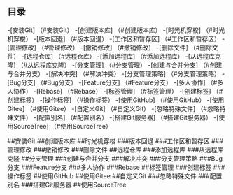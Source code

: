 ## 目录

-[安装Git] （#安装Git）
-[创建版本库] （#创建版本库）
-[时光机穿梭] （#时光机穿梭）
	-[版本回退] （#版本回退）
	-[工作区和暂存区] （#工作区和暂存区）
	-[管理修改] （#管理修改）
	-[撤销修改] （#撤销修改）
	-[删除文件] （#删除文件）
-[远程仓库] （#远程仓库）
	-[添加远程库] （#添加远程库）
	-[从远程库克隆] （#从远程库克隆）
-[分支管理] （#分支管理）
	-[创建与合并分支] （#创建与合并分支）
	-[解决冲突] （#解决冲突）
	-[分支管理策略] （#分支管理策略）
	-[Bug分支] （#Bug分支）
	-[Feature分支] （#Feature分支）
	-[多人协作] （#多人协作）
	-[Rebase] （#Rebase）
-[标签管理] （#标签管理）
	-[创建标签] （#创建标签）
	-[操作标签] （#操作标签）
-[使用GitHub] （#使用GitHub）
-[使用Gitee] （#使用Gitee）
-[自定义Git] （#自定义Git）
	-[忽略特殊文件] （#忽略特殊文件）
	-[配置别名] （#配置别名）
	-[搭建Git服务器] （#搭建Git服务器）
-[使用SourceTree] （#使用SourceTree）

##安装Git
##创建版本库
##时光机穿梭
###版本回退
###工作区和暂存区
###管理修改
###撤销修改
###删除文件
##远程仓库
###添加远程库
###从远程库克隆
##分支管理
###创建与合并分支
###解决冲突
###分支管理策略
###Bug分支
###Feature分支
###多人协作
###Rebase
##标签管理
###创建标签
###操作标签
##使用GitHub
##使用Gitee
##自定义Git
###忽略特殊文件
###配置别名
###搭建Git服务器
##使用SourceTree